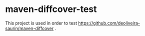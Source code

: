 # maven-diffcover-test

This project is used in order to test https://github.com/deoliveira-saurin/maven-diffcover
.